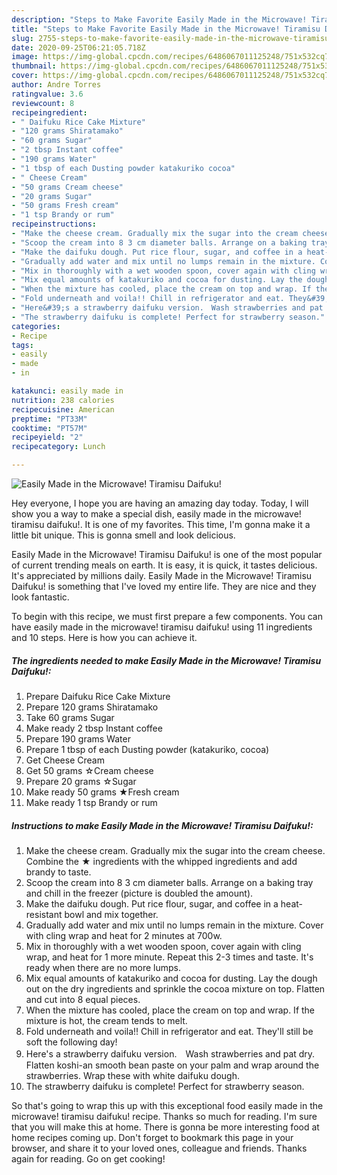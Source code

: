 ```yaml
---
description: "Steps to Make Favorite Easily Made in the Microwave! Tiramisu Daifuku!"
title: "Steps to Make Favorite Easily Made in the Microwave! Tiramisu Daifuku!"
slug: 2755-steps-to-make-favorite-easily-made-in-the-microwave-tiramisu-daifuku
date: 2020-09-25T06:21:05.718Z
image: https://img-global.cpcdn.com/recipes/6486067011125248/751x532cq70/easily-made-in-the-microwave-tiramisu-daifuku-recipe-main-photo.jpg
thumbnail: https://img-global.cpcdn.com/recipes/6486067011125248/751x532cq70/easily-made-in-the-microwave-tiramisu-daifuku-recipe-main-photo.jpg
cover: https://img-global.cpcdn.com/recipes/6486067011125248/751x532cq70/easily-made-in-the-microwave-tiramisu-daifuku-recipe-main-photo.jpg
author: Andre Torres
ratingvalue: 3.6
reviewcount: 8
recipeingredient:
- " Daifuku Rice Cake Mixture"
- "120 grams Shiratamako"
- "60 grams Sugar"
- "2 tbsp Instant coffee"
- "190 grams Water"
- "1 tbsp of each Dusting powder katakuriko cocoa"
- " Cheese Cream"
- "50 grams Cream cheese"
- "20 grams Sugar"
- "50 grams Fresh cream"
- "1 tsp Brandy or rum"
recipeinstructions:
- "Make the cheese cream. Gradually mix the sugar into the cream cheese. Combine the ★ ingredients with the whipped ingredients and add brandy to taste."
- "Scoop the cream into 8 3 cm diameter balls. Arrange on a baking tray and chill in the freezer (picture is doubled the amount)."
- "Make the daifuku dough. Put rice flour, sugar, and coffee in a heat-resistant bowl and mix together."
- "Gradually add water and mix until no lumps remain in the mixture. Cover with cling wrap and heat for 2 minutes at 700w."
- "Mix in thoroughly with a wet wooden spoon, cover again with cling wrap, and heat for 1 more minute. Repeat this 2-3 times and taste. It&#39;s ready when there are no more lumps."
- "Mix equal amounts of katakuriko and cocoa for dusting. Lay the dough out on the dry ingredients and sprinkle the cocoa mixture on top. Flatten and cut into 8 equal pieces."
- "When the mixture has cooled, place the cream on top and wrap. If the mixture is hot, the cream tends to melt."
- "Fold underneath and voila!! Chill in refrigerator and eat. They&#39;ll still be soft the following day!"
- "Here&#39;s a strawberry daifuku version.　Wash strawberries and pat dry. Flatten koshi-an smooth bean paste on your palm and wrap around the strawberries. Wrap these with white daifuku dough."
- "The strawberry daifuku is complete! Perfect for strawberry season."
categories:
- Recipe
tags:
- easily
- made
- in

katakunci: easily made in 
nutrition: 238 calories
recipecuisine: American
preptime: "PT33M"
cooktime: "PT57M"
recipeyield: "2"
recipecategory: Lunch

---
```



![Easily Made in the Microwave! Tiramisu Daifuku!](https://img-global.cpcdn.com/recipes/6486067011125248/751x532cq70/easily-made-in-the-microwave-tiramisu-daifuku-recipe-main-photo.jpg)

Hey everyone, I hope you are having an amazing day today. Today, I will show you a way to make a special dish, easily made in the microwave! tiramisu daifuku!. It is one of my favorites. This time, I'm gonna make it a little bit unique. This is gonna smell and look delicious.

Easily Made in the Microwave! Tiramisu Daifuku! is one of the most popular of current trending meals on earth. It is easy, it is quick, it tastes delicious. It's appreciated by millions daily. Easily Made in the Microwave! Tiramisu Daifuku! is something that I've loved my entire life. They are nice and they look fantastic.




To begin with this recipe, we must first prepare a few components. You can have easily made in the microwave! tiramisu daifuku! using 11 ingredients and 10 steps. Here is how you can achieve it.

<!--inarticleads1-->

##### The ingredients needed to make Easily Made in the Microwave! Tiramisu Daifuku!:

1. Prepare  Daifuku Rice Cake Mixture
1. Prepare 120 grams Shiratamako
1. Take 60 grams Sugar
1. Make ready 2 tbsp Instant coffee
1. Prepare 190 grams Water
1. Prepare 1 tbsp of each Dusting powder (katakuriko, cocoa)
1. Get  Cheese Cream
1. Get 50 grams ☆Cream cheese
1. Prepare 20 grams ☆Sugar
1. Make ready 50 grams ★Fresh cream
1. Make ready 1 tsp Brandy or rum




<!--inarticleads2-->

##### Instructions to make Easily Made in the Microwave! Tiramisu Daifuku!:

1. Make the cheese cream. Gradually mix the sugar into the cream cheese. Combine the ★ ingredients with the whipped ingredients and add brandy to taste.
1. Scoop the cream into 8 3 cm diameter balls. Arrange on a baking tray and chill in the freezer (picture is doubled the amount).
1. Make the daifuku dough. Put rice flour, sugar, and coffee in a heat-resistant bowl and mix together.
1. Gradually add water and mix until no lumps remain in the mixture. Cover with cling wrap and heat for 2 minutes at 700w.
1. Mix in thoroughly with a wet wooden spoon, cover again with cling wrap, and heat for 1 more minute. Repeat this 2-3 times and taste. It&#39;s ready when there are no more lumps.
1. Mix equal amounts of katakuriko and cocoa for dusting. Lay the dough out on the dry ingredients and sprinkle the cocoa mixture on top. Flatten and cut into 8 equal pieces.
1. When the mixture has cooled, place the cream on top and wrap. If the mixture is hot, the cream tends to melt.
1. Fold underneath and voila!! Chill in refrigerator and eat. They&#39;ll still be soft the following day!
1. Here&#39;s a strawberry daifuku version.　Wash strawberries and pat dry. Flatten koshi-an smooth bean paste on your palm and wrap around the strawberries. Wrap these with white daifuku dough.
1. The strawberry daifuku is complete! Perfect for strawberry season.




So that's going to wrap this up with this exceptional food easily made in the microwave! tiramisu daifuku! recipe. Thanks so much for reading. I'm sure that you will make this at home. There is gonna be more interesting food at home recipes coming up. Don't forget to bookmark this page in your browser, and share it to your loved ones, colleague and friends. Thanks again for reading. Go on get cooking!
